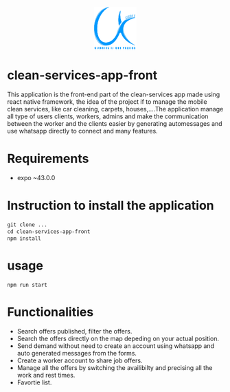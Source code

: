<p align="center">
  <img src="/assets/Logo.png" width="100" height="100" />
</p>

# clean-services-app-front
This application is the front-end part of the clean-services app made using react native framework, the idea of the project if to manage the mobile clean services, like car cleaning, carpets, houses,....The application manage all type of users clients, workers, admins and make the communication between the worker and the clients easier by generating automessages and use whatsapp directly to connect and many features.

# Requirements
- expo ~43.0.0
 
# Instruction to install the application
```
git clone ...
cd clean-services-app-front
npm install
```

# usage
```
npm run start
```

# Functionalities
- Search offers published, filter the offers.
- Search the offers directly on the map depeding on your actual position.
- Send demand without need to create an account using whatsapp and auto generated messages from the forms.
- Create a worker account to share job offers.
- Manage all the offers by switching the availibilty and precising all the work and rest times.
- Favortie list.
